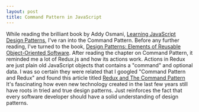 ```yaml
---
layout: post
title: Command Pattern in JavaScript
---
```


While reading the brilliant book by Addy Osmani, [Learning JavaScript Design Patterns](https://addyosmani.com/resources/essentialjsdesignpatterns/book/), I've ran into the Command Pattern. Before any further reading, I've turned to the book, [Design Patterns: Elements of Reusable Object-Oriented Software](https://www.amazon.com/Design-Patterns-Elements-Reusable-Object-Oriented/dp/0201633612). After reading the chapter on Command Pattern, it reminded me a lot of Redux.js and how its actions work. Actions in Redux are just plain old JavaScript objects that contains a "command" and optional data. I was so certain they were related that I googled "Command Pattern and Redux" and found this article titled [Redux and The Command Pattern](https://medium.com/@abhiaiyer/the-command-pattern-c51292e22ea7)
It's fascinating how even new technology created in the last few years still have roots in tried and true design patterns. Just reinforces the fact that every software developer should have a solid understanding of design patterns.
